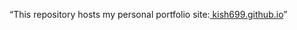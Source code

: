 “This repository hosts my personal portfolio site:[ kish699.github.io](https://kish699.github.io/)”
